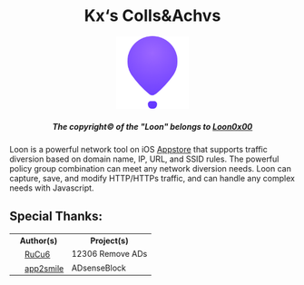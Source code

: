<div align="center">
  <strong><h1> Kx‘s Colls&Achvs </h1></strong>
</div>

<div align="center">
<img src="https://raw.githubusercontent.com/Likhixang/Looney/main/Icons/loon.png" width="128" height="128">
</div>

<div align="center">
  <strong><h5>The copyright&copy; of the "Loon" belongs to <a href="https://github.com/Loon0x00">Loon0x00</a></h5></strong>
</div>
  Loon is a powerful network tool on iOS <a href="https://apps.apple.com/in/app/loon/id1373567447">Appstore</a> that supports traffic diversion based on domain name, IP, URL, and SSID rules. The powerful policy group combination can meet any network diversion needs. Loon can capture, save, and modify HTTP/HTTPs traffic, and can handle any complex needs with Javascript.

  
## Special Thanks:

<table>
  <tr>
    <th>Author(s)</th>
    <th>Project(s)</th>
  </tr>
  <tr>
<td>
  <img src="https://avatars.githubusercontent.com/u/49463634?v=4" width="16" height="16">     
<a href="https://github.com/RuCu6">RuCu6</a>
</td>
    <td>12306 Remove ADs</td>
  </tr>
  <tr>
<td> <img src="https://avatars.githubusercontent.com/u/34903735?v=4" width="16" height="16">
<a href="https://github.com/app2smile">app2smile</a></td>
    <td>ADsenseBlock</td>
  </tr>
</table>
